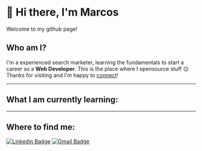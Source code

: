 # 👋 Hi there, I'm Marcos

Welcome to my github page!

## Who am I?

I'm a experienced search marketer, learning the fundamentals to start a career as a <b>Web Developer</b>. This is the place where I opensource stuff 😉 Thanks for visiting and I'm happy to [connect](https://www.linkedin.com/in/marcos-de-barros)!

---

## What I am currently learning:

---

## Where to find me:

[![Linkedin Badge](https://img.shields.io/badge/-marcos-de-barros?style=flat&logo=Linkedin&logoColor=white&link=https://www.linkedin.com/in/marcos-de-barros/)](https://www.linkedin.com/in/marcos-de-barros/)
[![Gmail Badge](https://img.shields.io/badge/-marcos.debarrosvioque-c14438?style=flat&logo=Gmail&logoColor=white&link=mailto:marcos.debarrosvioque@gmail.com)](mailto:marcos.debarrosvioque@gmail.com)
